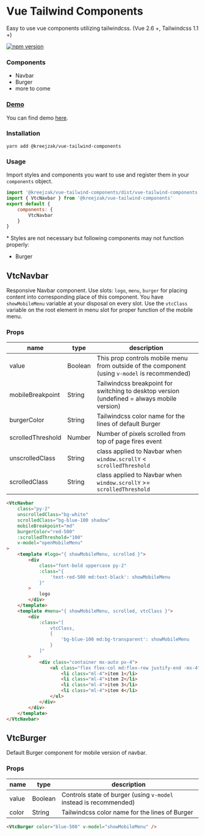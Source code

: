 # Vue Tailwind Components

Easy to use vue components utilizing tailwindcss. (Vue 2.6 +, Tailwindcss 1.1 +)

[![npm version](https://badge.fury.io/js/%40kreejzak%2Fvue-tailwind-components.svg)](https://badge.fury.io/js/%40kreejzak%2Fvue-tailwind-components)

### Components

-   Navbar
-   Burger
-   more to come

### [Demo](https://paulcross.cz/vue-tailwind-components/)

You can find demo [here](https://vtc.paulcross.cz).

### Installation

```
yarn add @kreejzak/vue-tailwind-components
```

### Usage

Import styles and components you want to use and register them in your `components` object.

```javascript
import '@kreejzak/vue-tailwind-components/dist/vue-tailwind-components.css'
import { VtcNavbar } from '@kreejzak/vue-tailwind-components'
export default {
    components: {
        VtcNavbar
    }
}
```

\* Styles are not necessary but following components may not function properly:

-   Burger

## VtcNavbar

Responsive Navbar component.
Use slots: `logo`, `menu`, `burger` for placing content into corresponding place of this component.
You have `showMobileMenu` variable at your disposal on every slot.
Use the `vtcClass` variable on the root element in menu slot for proper function of the mobile menu.

### Props

| name              | type    | description                                                                                   |
| ----------------- | ------- | --------------------------------------------------------------------------------------------- |
| value             | Boolean | This prop controls mobile menu from outside of the component (using `v-model` is recommended) |
| mobileBreakpoint  | String  | Tailwindcss breakpoint for switching to desktop version (undefined = always mobile version)   |
| burgerColor       | String  | Tailwindcss color name for the lines of default Burger                                        |
| scrolledThreshold | Number  | Number of pixels scrolled from top of page fires event                                        |
| unscrolledClass   | String  | class applied to Navbar when `window.scrollY` < `scrolledThreshold`                           |
| scrolledClass     | String  | class applied to Navbar when `window.scrollY` >= `scrolledThreshold`                          |

```html
<VtcNavbar
    class="py-2"
    unscrolledClass="bg-white"
    scrolledClass="bg-blue-100 shadow"
    mobileBreakpoint="md"
    burgerColor="red-500"
    :scrolledThreshold="100"
    v-model="openMobileMenu"
>
    <template #logo="{ showMobileMenu, scrolled }">
        <div
            class="font-bold uppercase py-2"
            :class="{
                'text-red-500 md:text-black': showMobileMenu
            }"
        >
            logo
        </div>
    </template>
    <template #menu="{ showMobileMenu, scrolled, vtcClass }">
        <div
            :class="[
                vtcClass,
                {
                    'bg-blue-100 md:bg-transparent': showMobileMenu
                }
            ]"
        >
            <div class="container mx-auto px-4">
                <ul class="flex flex-col md:flex-row justify-end -mx-4">
                    <li class="ml-4">item 1</li>
                    <li class="ml-4">item 2</li>
                    <li class="ml-4">item 3</li>
                    <li class="ml-4">item 4</li>
                </ul>
            </div>
        </div>
    </template>
</VtcNavbar>
```

## VtcBurger

Default Burger component for mobile version of navbar.

### Props

| name  | type    | description                                                       |
| ----- | ------- | ----------------------------------------------------------------- |
| value | Boolean | Controls state of burger (using `v-model` instead is recommended) |
| color | String  | Tailwindcss color name for the lines of Burger                    |

```html
<VtcBurger color="blue-500" v-model="showMobileMenu" />
```
